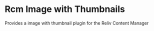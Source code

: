 Rcm Image with Thumbnails
======
Provides a image with thumbnail plugin for the Reliv Content Manager